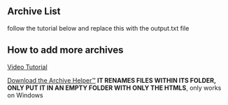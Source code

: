 ## Archive List

follow the tutorial below and replace this with the output.txt file




## How to add more archives

[Video Tutorial](tutorial.mp4)

[Download the Archive Helper™](archivehelper.bat) **IT RENAMES FILES WITHIN ITS FOLDER, ONLY PUT IT IN AN EMPTY FOLDER WITH ONLY THE HTMLS**, only works on Windows
